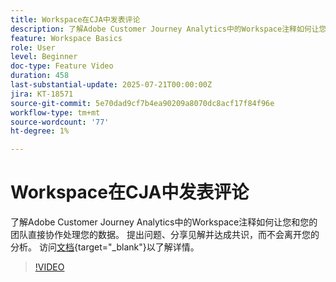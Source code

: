 ```yaml
---
title: Workspace在CJA中发表评论
description: 了解Adobe Customer Journey Analytics中的Workspace注释如何让您和您的团队直接协作处理您的数据。 提出问题、分享见解并达成共识，而不会离开您的分析。
feature: Workspace Basics
role: User
level: Beginner
doc-type: Feature Video
duration: 458
last-substantial-update: 2025-07-21T00:00:00Z
jira: KT-18571
source-git-commit: 5e70dad9cf7b4ea90209a8070dc8acf17f84f96e
workflow-type: tm+mt
source-wordcount: '77'
ht-degree: 1%

---
```



# Workspace在CJA中发表评论

了解Adobe Customer Journey Analytics中的Workspace注释如何让您和您的团队直接协作处理您的数据。 提出问题、分享见解并达成共识，而不会离开您的分析。 访问[文档](https://experienceleague.adobe.com/zh-hans/docs/analytics-platform/using/cja-workspace/build-workspace-project/comment-projects){target="_blank"}以了解详情。

>[!VIDEO](https://video.tv.adobe.com/v/3469456/?learn=on&enablevpops&captions=chi_hans)
